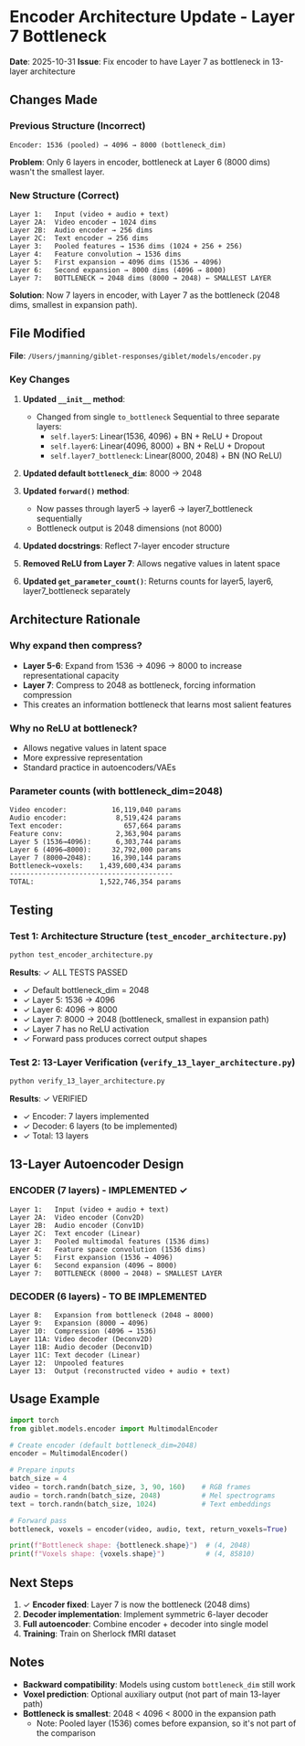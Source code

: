 # Encoder Architecture Update - Layer 7 Bottleneck

**Date**: 2025-10-31
**Issue**: Fix encoder to have Layer 7 as bottleneck in 13-layer architecture

## Changes Made

### Previous Structure (Incorrect)
```
Encoder: 1536 (pooled) → 4096 → 8000 (bottleneck_dim)
```

**Problem**: Only 6 layers in encoder, bottleneck at Layer 6 (8000 dims) wasn't the smallest layer.

### New Structure (Correct)
```
Layer 1:   Input (video + audio + text)
Layer 2A:  Video encoder → 1024 dims
Layer 2B:  Audio encoder → 256 dims
Layer 2C:  Text encoder → 256 dims
Layer 3:   Pooled features → 1536 dims (1024 + 256 + 256)
Layer 4:   Feature convolution → 1536 dims
Layer 5:   First expansion → 4096 dims (1536 → 4096)
Layer 6:   Second expansion → 8000 dims (4096 → 8000)
Layer 7:   BOTTLENECK → 2048 dims (8000 → 2048) ← SMALLEST LAYER
```

**Solution**: Now 7 layers in encoder, with Layer 7 as the bottleneck (2048 dims, smallest in expansion path).

## File Modified

**File**: `/Users/jmanning/giblet-responses/giblet/models/encoder.py`

### Key Changes

1. **Updated `__init__` method**:
   - Changed from single `to_bottleneck` Sequential to three separate layers:
     - `self.layer5`: Linear(1536, 4096) + BN + ReLU + Dropout
     - `self.layer6`: Linear(4096, 8000) + BN + ReLU + Dropout
     - `self.layer7_bottleneck`: Linear(8000, 2048) + BN (NO ReLU)

2. **Updated default `bottleneck_dim`**: 8000 → 2048

3. **Updated `forward()` method**:
   - Now passes through layer5 → layer6 → layer7_bottleneck sequentially
   - Bottleneck output is 2048 dimensions (not 8000)

4. **Updated docstrings**: Reflect 7-layer encoder structure

5. **Removed ReLU from Layer 7**: Allows negative values in latent space

6. **Updated `get_parameter_count()`**: Returns counts for layer5, layer6, layer7_bottleneck separately

## Architecture Rationale

### Why expand then compress?
- **Layer 5-6**: Expand from 1536 → 4096 → 8000 to increase representational capacity
- **Layer 7**: Compress to 2048 as bottleneck, forcing information compression
- This creates an information bottleneck that learns most salient features

### Why no ReLU at bottleneck?
- Allows negative values in latent space
- More expressive representation
- Standard practice in autoencoders/VAEs

### Parameter counts (with bottleneck_dim=2048)
```
Video encoder:           16,119,040 params
Audio encoder:            8,519,424 params
Text encoder:               657,664 params
Feature conv:             2,363,904 params
Layer 5 (1536→4096):      6,303,744 params
Layer 6 (4096→8000):     32,792,000 params
Layer 7 (8000→2048):     16,390,144 params
Bottleneck→voxels:    1,439,600,434 params
----------------------------------------
TOTAL:                1,522,746,354 params
```

## Testing

### Test 1: Architecture Structure (`test_encoder_architecture.py`)
```bash
python test_encoder_architecture.py
```

**Results**: ✓ ALL TESTS PASSED
- ✓ Default bottleneck_dim = 2048
- ✓ Layer 5: 1536 → 4096
- ✓ Layer 6: 4096 → 8000
- ✓ Layer 7: 8000 → 2048 (bottleneck, smallest in expansion path)
- ✓ Layer 7 has no ReLU activation
- ✓ Forward pass produces correct output shapes

### Test 2: 13-Layer Verification (`verify_13_layer_architecture.py`)
```bash
python verify_13_layer_architecture.py
```

**Results**: ✓ VERIFIED
- ✓ Encoder: 7 layers implemented
- ✓ Decoder: 6 layers (to be implemented)
- ✓ Total: 13 layers

## 13-Layer Autoencoder Design

### ENCODER (7 layers) - IMPLEMENTED ✓
```
Layer 1:   Input (video + audio + text)
Layer 2A:  Video encoder (Conv2D)
Layer 2B:  Audio encoder (Conv1D)
Layer 2C:  Text encoder (Linear)
Layer 3:   Pooled multimodal features (1536 dims)
Layer 4:   Feature space convolution (1536 dims)
Layer 5:   First expansion (1536 → 4096)
Layer 6:   Second expansion (4096 → 8000)
Layer 7:   BOTTLENECK (8000 → 2048) ← SMALLEST LAYER
```

### DECODER (6 layers) - TO BE IMPLEMENTED
```
Layer 8:   Expansion from bottleneck (2048 → 8000)
Layer 9:   Expansion (8000 → 4096)
Layer 10:  Compression (4096 → 1536)
Layer 11A: Video decoder (Deconv2D)
Layer 11B: Audio decoder (Deconv1D)
Layer 11C: Text decoder (Linear)
Layer 12:  Unpooled features
Layer 13:  Output (reconstructed video + audio + text)
```

## Usage Example

```python
import torch
from giblet.models.encoder import MultimodalEncoder

# Create encoder (default bottleneck_dim=2048)
encoder = MultimodalEncoder()

# Prepare inputs
batch_size = 4
video = torch.randn(batch_size, 3, 90, 160)    # RGB frames
audio = torch.randn(batch_size, 2048)          # Mel spectrograms
text = torch.randn(batch_size, 1024)           # Text embeddings

# Forward pass
bottleneck, voxels = encoder(video, audio, text, return_voxels=True)

print(f"Bottleneck shape: {bottleneck.shape}")  # (4, 2048)
print(f"Voxels shape: {voxels.shape}")          # (4, 85810)
```

## Next Steps

1. ✓ **Encoder fixed**: Layer 7 is now the bottleneck (2048 dims)
2. **Decoder implementation**: Implement symmetric 6-layer decoder
3. **Full autoencoder**: Combine encoder + decoder into single model
4. **Training**: Train on Sherlock fMRI dataset

## Notes

- **Backward compatibility**: Models using custom `bottleneck_dim` still work
- **Voxel prediction**: Optional auxiliary output (not part of main 13-layer path)
- **Bottleneck is smallest**: 2048 < 4096 < 8000 in the expansion path
  - Note: Pooled layer (1536) comes before expansion, so it's not part of the comparison
